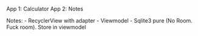 App 1: Calculator
App 2: Notes


Notes:
	- RecyclerView with adapter
	- Viewmodel
	- Sqlite3 pure (No Room. Fuck room). Store in viewmodel
